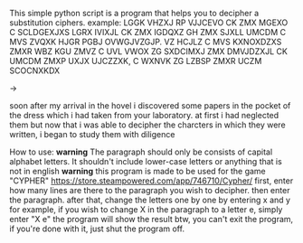 This simple python script is a program that helps you to decipher a substitution ciphers.
example:
LGGK VHZXJ RP VJJCEVO CK ZMX MGEXO C SCLDGEXJXS
LGRX IVIXJL CK ZMX IGDQXZ GH ZMX SJXLL UMCDM C MVS
ZVQXK HJGR PGBJ OVWGJVZGJP. VZ HCJLZ C MVS
KXNOXDZXS ZMXR WBZ KGU ZMVZ C UVL VWOX ZG SXDCIMXJ
ZMX DMVJDZXJL CK UMCDM ZMXP UXJX UJCZZXK, C
WXNVK ZG LZBSP ZMXR UCZM SCOCNXKDX

->

soon after my arrival in the hovel i discovered
some papers in the pocket of the dress which i had
taken from your laboratory. at first i had
neglected them but now that i was able to decipher
the charcters in which they were written, i
began to study them with diligence

How to use:
**warning** The paragraph should only be consists of capital alphabet letters. It shouldn't include lower-case letters or anything that is not in english
**warning** this program is made to be used for the game "CYPHER" https://store.steampowered.com/app/746710/Cypher/
first, enter how many lines are there to the paragraph you wish to decipher.
then enter the paragraph.
after that, change the letters one by one by entering x and y
for example, if you wish to change X in the paragraph to a letter e, simply enter "X e"
the program will show the result
btw, you can't exit the program, if you're done with it, just shut the program off.
